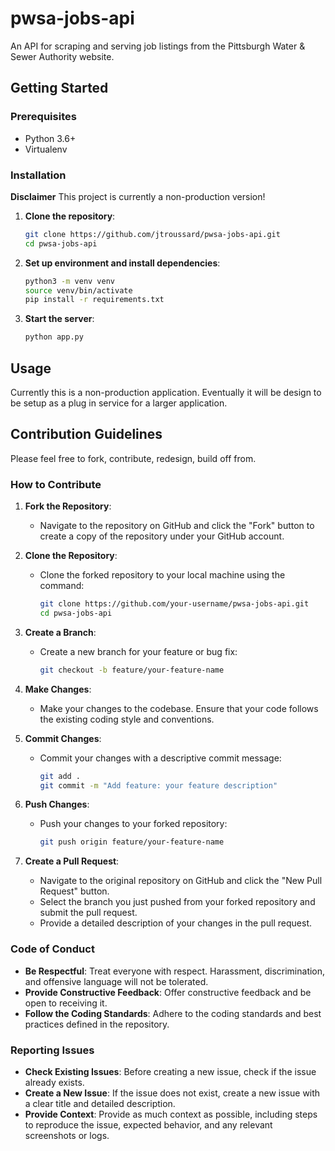 # pwsa-jobs-api

An API for scraping and serving job listings from the Pittsburgh Water & Sewer Authority website.

## Getting Started

### Prerequisites

- Python 3.6+
- Virtualenv

### Installation

**Disclaimer** This project is currently a non-production version!

1. **Clone the repository**:

   ```sh
   git clone https://github.com/jtroussard/pwsa-jobs-api.git
   cd pwsa-jobs-api
   ```

2. **Set up environment and install dependencies**:
   ```sh
   python3 -m venv venv
   source venv/bin/activate
   pip install -r requirements.txt
   ```
3. **Start the server**:
   ```sh
   python app.py
   ```

## Usage

Currently this is a non-production application. Eventually it will be design to be setup as a plug in service for a larger application.

## Contribution Guidelines

Please feel free to fork, contribute, redesign, build off from.

### How to Contribute

1. **Fork the Repository**:
   - Navigate to the repository on GitHub and click the "Fork" button to create a copy of the repository under your GitHub account.

2. **Clone the Repository**:
   - Clone the forked repository to your local machine using the command:
     ```sh
     git clone https://github.com/your-username/pwsa-jobs-api.git
     cd pwsa-jobs-api
     ```

3. **Create a Branch**:
   - Create a new branch for your feature or bug fix:
     ```sh
     git checkout -b feature/your-feature-name
     ```

4. **Make Changes**:
   - Make your changes to the codebase. Ensure that your code follows the existing coding style and conventions.

5. **Commit Changes**:
   - Commit your changes with a descriptive commit message:
     ```sh
     git add .
     git commit -m "Add feature: your feature description"
     ```

6. **Push Changes**:
   - Push your changes to your forked repository:
     ```sh
     git push origin feature/your-feature-name
     ```

7. **Create a Pull Request**:
   - Navigate to the original repository on GitHub and click the "New Pull Request" button.
   - Select the branch you just pushed from your forked repository and submit the pull request.
   - Provide a detailed description of your changes in the pull request.

### Code of Conduct

- **Be Respectful**: Treat everyone with respect. Harassment, discrimination, and offensive language will not be tolerated.
- **Provide Constructive Feedback**: Offer constructive feedback and be open to receiving it.
- **Follow the Coding Standards**: Adhere to the coding standards and best practices defined in the repository.

### Reporting Issues

- **Check Existing Issues**: Before creating a new issue, check if the issue already exists.
- **Create a New Issue**: If the issue does not exist, create a new issue with a clear title and detailed description.
- **Provide Context**: Provide as much context as possible, including steps to reproduce the issue, expected behavior, and any relevant screenshots or logs.

